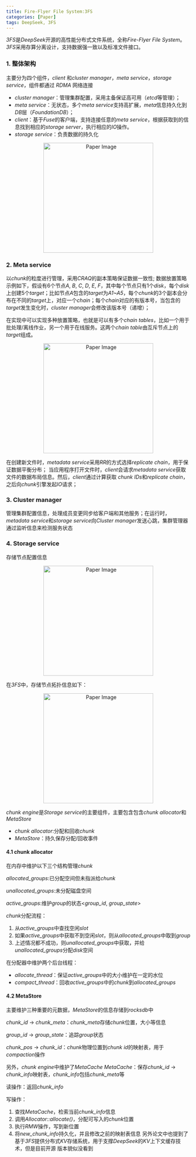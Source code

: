 ```yaml
---
title: Fire-Flyer File System:3FS
categories: [Paper]
tags: DeepSeek, 3FS
---
```


*3FS*是*DeepSeek*开源的高性能分布式文件系统，全称*Fire-Flyer File System*。*3FS*采用存算分离设计，支持数据强一致以及标准文件接口。
### 1. 整体架构
主要分为四个组件，*client* 和*cluster manager*，*meta service*，*storage service*，组件都通过 *RDMA* 网络连接
- *cluster manager*：管理集群配置，采用主备保证高可用（*etcd*等管理）；
- *meta service*：无状态，多个*meta service*支持高扩展，*meta*信息持久化到*DB*层（*FoundationDB*）；
- *client*：基于*Fuse*的客户端，支持连接任意的*meta service*，根据获取到的信息找到相应的*storage server*，执行相应的*IO*操作。
- *storage service*：负责数据的持久化
<p align="center">
  <img src="https://github.com/RuixiangMa/lancer.github.io/blob/main/_posts/Paper/image-9.png?raw=true" alt="Paper Image" width="300">
</p>

### 2. Meta service
以*chunk*的粒度进行管理，采用*CRAQ*的副本策略保证数据一致性;
数据放置策略示例如下，假设有6个节点*A*, *B*, *C*, *D*, *E*, *F*，其中每个节点只有1个*disk*，每个*disk*上创建5个*target*；比如节点*A*包含的*target*为*A1~A5*，每个*chunk*的3个副本会分布在不同的*target*上，对应一个*chain*；每个*chain*对应的有版本号，当包含的*target*发生变化时，*cluster manager*会修改该版本号（递增）；

在实现中可以实现多种放置策略，也就是可以有多个*chain tables*，比如一个用于批处理/离线作业，另一个用于在线服务。这两个*chain table*由互斥节点上的*target*组成。
<p align="center">
  <img src="https://github.com/RuixiangMa/lancer.github.io/blob/main/_posts/Paper/image-10.png?raw=true" alt="Paper Image" width="300">
</p>

在创建新文件时，*metadata service*采用*RR*的方式选择*replicate chain*，用于保证数据平衡分布；
当应用程序打开文件时，*client*会请求*metadata service*获取文件的数据布局信息。然后，*client*通过计算获取 *chunk IDs*和*replicate chain*，之后向*chunk*引擎发起*IO*请求；

### 3. Cluster manager
管理集群配置信息，处理成员变更同步给客户端和其他服务；在运行时，*metadata service*和*storage service*向*Cluster manager*发送心跳，集群管理器通过监听信息来检测服务状态

### 4. Storage service
存储节点配置信息
<p align="center">
  <img src="https://github.com/RuixiangMa/lancer.github.io/blob/main/_posts/Paper/image-11.png?raw=true" alt="Paper Image" width="300">
</p>

在*3FS*中，存储节点拓扑信息如下：
<p align="center">
  <img src="https://github.com/RuixiangMa/lancer.github.io/blob/main/_posts/Paper/image-12.png?raw=true" alt="Paper Image" width="300">
</p>

*chunk engine*是*Storage service*的主要组件，主要包含包含*chunk allocator*和*MetaStore*
- *chunk allocator*:分配和回收*chunk*
- *MetaStore*：持久保存分配/回收事件
#### 4.1 chunk allocator
在内存中维护以下三个结构管理*chunk*

*allocated_groups*:已分配空间但未指派给*chunk*

*unallocated_groups*:未分配磁盘空间

*active_groups*:维护*group*的状态<*group_id*, *group_state*>

*chunk*分配流程：
1. 从*active_groups*中查找空闲*slot*
2. 如果*active_groups*中获取不到空闲*slot*，则从*allocated_groups*中取到*group*
3. 上述情况都不成功，则*unallocated_groups*中获取，并给*unallocated_groups*分配*disk*空间

在分配器中维护两个后台线程：
- *allocate_thread*：保证*active_groups*中的大小维护在一定的水位
- *compact_thread*：回收*active_groups*中的*chunk*到*allocated_groups*
#### 4.2 MetaStore
主要维护三种重要的元数据，*MetaStore*的信息存储到*rocksdb*中

*chunk_id* -> *chunk_meta*：*chunk_meta*存储*chunk*位置，大小等信息

*group_id* -> *group_state*：追踪*group*状态

*chunk_pos* -> *chunk_id*：*chunk*物理位置到*chunk id*的映射表，用于*compaction*操作

另外，*chunk engine*中维护了*MetaCache*
*MetaCache*：保存*chunk_id* -> *chunk_info*映射表，*chunk_info*包括*chunk_meta*等

读操作：返回*chunk_info*

写操作：
1. 查找*MetaCache*，检索当前*chunk_info*信息
2. 调用*Allocator::allocate()*，分配可写入的*chunk*位置
3. 执行*RMW*操作，写到新位置
4. 将*new_chunk_info*持久化，并且修改之前的映射表信息
另外论文中也提到了基于*3FS*提供分布式*KV*存储系统，用于支撑*DeepSeek*的*KV*上下文缓存技术，但是目前开源 版本貌似没看到